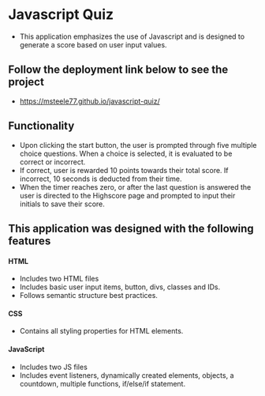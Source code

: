 # Javascript Quiz

* This application emphasizes the use of Javascript and is designed to generate a score based on user input values.

## Follow the deployment link below to see the project

* https://msteele77.github.io/javascript-quiz/



## Functionality

* Upon clicking the start button, the user is prompted through five multiple choice questions. When a choice is selected, it is evaluated to be correct or incorrect. 
* If correct, user is rewarded 10 points towards their total score. If incorrect, 10 seconds is deducted from their time. 
* When the timer reaches zero, or after the last question is answered the user is directed to the Highscore page and prompted to input their initials to save their score.

## This application was designed with the following features


#### HTML
- Includes two HTML files
- Includes basic user input items, button, divs, classes and IDs. 
- Follows semantic structure best practices. 

#### CSS
- Contains all styling properties for HTML elements. 

#### JavaScript
- Includes two JS files
- Includes event listeners, dynamically created elements, objects, a countdown, multiple functions, if/else/if statement. 
